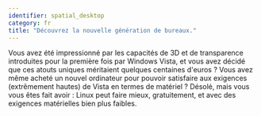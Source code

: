 ```yaml
---
identifier: spatial_desktop
category: fr
title: "Découvrez la nouvelle génération de bureaux."
---
```


Vous avez été impressionné par les capacités de 3D et de transparence 
introduites pour la première fois par Windows Vista, et vous avez décidé 
que ces atouts uniques méritaient quelques centaines d'euros ? Vous avez 
même acheté un nouvel ordinateur pour pouvoir satisfaire aux exigences 
(extrêmement hautes) de Vista en termes de matériel ? Désolé, mais vous 
vous êtes fait avoir : Linux peut faire mieux, gratuitement, et avec des 
exigences matérielles bien plus faibles.

<? all_video_ids_from_file ();?>




